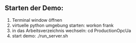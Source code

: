 
Starten der Demo:
--------------------------------------------
1. Terminal window öffnen
2. virtuelle python umgebung starten:
	workon frank
3. in das Arbeitsverzeichnis wechseln:
	cd ProductionOpcUa
4. start demo:
	./run_server.sh
